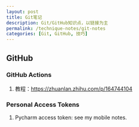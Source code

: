 ```yaml
---
layout: post
title: Git笔记
description: Git/GitHub知识点，以链接为主
permalink: /technique-notes/git-notes
categories: [Git, GitHub, 技巧]
---
```


## GitHub

### GitHub Actions

1. 教程：<https://zhuanlan.zhihu.com/p/164744104>

### Personal Access Tokens

1. Pycharm access token: see my mobile notes.
